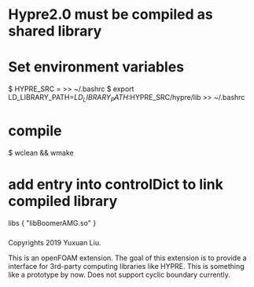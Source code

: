 # Hypre2.0 must be compiled as shared library

# Set environment variables
$ HYPRE_SRC = <Hypre-root-path> >> ~/.bashrc
$ export LD_LIBRARY_PATH=$LD_LIBRARY_PATH:$HYPRE_SRC/hypre/lib >> ~/.bashrc

# compile
$ wclean && wmake

# add entry into controlDict to link compiled library
libs
{
	"libBoomerAMG.so"
}

###
Copyrights 2019 Yuxuan Liu.

This is an openFOAM extension.
The goal of this extension is to provide a interface for 3rd-party computing libraries 
like HYPRE.
This is something like a prototype by now.
Does not support cyclic boundary currently.

